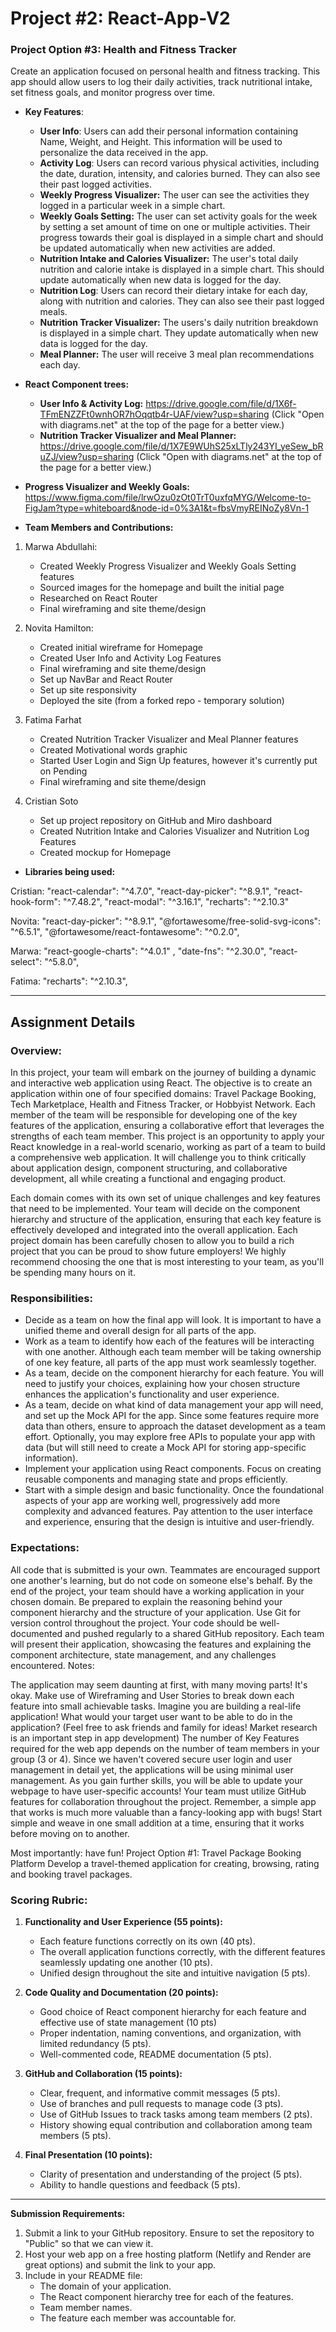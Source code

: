 # Project #2: React-App-V2

### **Project Option #3:** **Health and Fitness Tracker**

Create an application focused on personal health and fitness tracking. This app should allow users to log their daily activities, track nutritional intake, set fitness goals, and monitor progress over time.

- **Key Features**:

  - **User Info**: Users can add their personal information containing Name, Weight, and Height. This information will be used to personalize the data received in the app.
  - **Activity Log**: Users can record various physical activities, including the date, duration, intensity, and calories burned. They can also see their past logged activities.
  - **Weekly Progress Visualizer:** The user can see the activities they logged in a particular week in a simple chart.
  - **Weekly Goals Setting:** The user can set activity goals for the week by setting a set amount of time on one or multiple activities. Their progress towards their goal is displayed in a simple chart and should be updated automatically when new activities are added.
  - **Nutrition Intake and Calories Visualizer:** The user's total daily nutrition and calorie intake is displayed in a simple chart. This should update automatically when new data is logged for the day.
  - **Nutrition Log**: Users can record their dietary intake for each day, along with nutrition and calories. They can also see their past logged meals.
  - **Nutrition Tracker Visualizer:** The users's daily nutrition breakdown is displayed in a simple chart. They update automatically when new data is logged for the day.
  - **Meal Planner:** The user will receive 3 meal plan recommendations each day.

- **React Component trees:**
  - **User Info & Activity Log:** https://drive.google.com/file/d/1X6f-TFmENZZFt0wnhOR7hOqqtb4r-UAF/view?usp=sharing (Click "Open with diagrams.net" at the top of the page for a better view.)
  - **Nutrition Tracker Visualizer and Meal Planner:** https://drive.google.com/file/d/1X7E9WUhS25xLTly243YI_yeSew_bRuZJ/view?usp=sharing (Click "Open with diagrams.net" at the top of the page for a better view.)
- **Progress Visualizer and Weekly Goals:** https://www.figma.com/file/lrwOzu0zOt0TrT0uxfqMYG/Welcome-to-FigJam?type=whiteboard&node-id=0%3A1&t=fbsVmyREINoZy8Vn-1

- **Team Members and Contributions:**

1. Marwa Abdullahi:
   - Created Weekly Progress Visualizer and Weekly Goals Setting features
   - Sourced images for the homepage and built the initial page
   - Researched on React Router
   - Final wireframing and site theme/design
2. Novita Hamilton:

   - Created initial wireframe for Homepage
   - Created User Info and Activity Log Features
   - Final wireframing and site theme/design
   - Set up NavBar and React Router
   - Set up site responsivity
   - Deployed the site (from a forked repo - temporary solution)

3. Fatima Farhat

   - Created Nutrition Tracker Visualizer and Meal Planner features
   - Created Motivational words graphic
   - Started User Login and Sign Up features, however it's currently put on Pending
   - Final wireframing and site theme/design

4. Cristian Soto
   - Set up project repository on GitHub and Miro dashboard
   - Created Nutrition Intake and Calories Visualizer and Nutrition Log Features
   - Created mockup for Homepage

- **Libraries being used:**

Cristian: "react-calendar": "^4.7.0", "react-day-picker": "^8.9.1", "react-hook-form": "^7.48.2", "react-modal": "^3.16.1", "recharts": "^2.10.3"

Novita: "react-day-picker": "^8.9.1", "@fortawesome/free-solid-svg-icons": "^6.5.1", "@fortawesome/react-fontawesome": "^0.2.0",

Marwa: "react-google-charts": "^4.0.1" , "date-fns": "^2.30.0", "react-select": "^5.8.0",

Fatima: "recharts": "^2.10.3",

---

## Assignment Details

### Overview:

In this project, your team will embark on the journey of building a dynamic and interactive web application using React. The objective is to create an application within one of four specified domains: Travel Package Booking, Tech Marketplace, Health and Fitness Tracker, or Hobbyist Network. Each member of the team will be responsible for developing one of the key features of the application, ensuring a collaborative effort that leverages the strengths of each team member. This project is an opportunity to apply your React knowledge in a real-world scenario, working as part of a team to build a comprehensive web application. It will challenge you to think critically about application design, component structuring, and collaborative development, all while creating a functional and engaging product.

Each domain comes with its own set of unique challenges and key features that need to be implemented. Your team will decide on the component hierarchy and structure of the application, ensuring that each key feature is effectively developed and integrated into the overall application. Each project domain has been carefully chosen to allow you to build a rich project that you can be proud to show future employers! We highly recommend choosing the one that is most interesting to your team, as you'll be spending many hours on it.

### Responsibilities:

- Decide as a team on how the final app will look. It is important to have a unified theme and overall design for all parts of the app.
- Work as a team to identify how each of the features will be interacting with one another. Although each team member will be taking ownership of one key feature, all parts of the app must work seamlessly together.
- As a team, decide on the component hierarchy for each feature. You will need to justify your choices, explaining how your chosen structure enhances the application's functionality and user experience.
- As a team, decide on what kind of data management your app will need, and set up the Mock API for the app. Since some features require more data than others, ensure to approach the dataset development as a team effort. Optionally, you may explore free APIs to populate your app with data (but will still need to create a Mock API for storing app-specific information).
- Implement your application using React components. Focus on creating reusable components and managing state and props efficiently.
- Start with a simple design and basic functionality. Once the foundational aspects of your app are working well, progressively add more complexity and advanced features. Pay attention to the user interface and experience, ensuring that the design is intuitive and user-friendly.

### Expectations:

All code that is submitted is your own. Teammates are encouraged support one another's learning, but do not code on someone else's behalf.
By the end of the project, your team should have a working application in your chosen domain.
Be prepared to explain the reasoning behind your component hierarchy and the structure of your application.
Use Git for version control throughout the project. Your code should be well-documented and pushed regularly to a shared GitHub repository.
Each team will present their application, showcasing the features and explaining the component architecture, state management, and any challenges encountered.
Notes:

The application may seem daunting at first, with many moving parts! It's okay. Make use of Wireframing and User Stories to break down each feature into small achievable tasks.
Imagine you are building a real-life application! What would your target user want to be able to do in the application? (Feel free to ask friends and family for ideas! Market research is an important step in app development)
The number of Key Features required for the web app depends on the number of team members in your group (3 or 4).
Since we haven't covered secure user login and user management in detail yet, the applications will be using minimal user management. As you gain further skills, you will be able to update your webpage to have user-specific accounts!
Your team must utilize GitHub features for collaboration throughout the project.
Remember, a simple app that works is much more valuable than a fancy-looking app with bugs! Start simple and weave in one small addition at a time, ensuring that it works before moving on to another.

Most importantly: have fun!
Project Option #1: Travel Package Booking Platform
Develop a travel-themed application for creating, browsing, rating and booking travel packages.

### Scoring Rubric:

1.  **Functionality and User Experience (55 points):**

    - Each feature functions correctly on its own (40 pts).
    - The overall application functions correctly, with the different features seamlessly updating one another (10 pts).
    - Unified design throughout the site and intuitive navigation (5 pts).

2.  **Code Quality and Documentation (20 points):**

    - Good choice of React component hierarchy for each feature and effective use of state management (10 pts)
    - Proper indentation, naming conventions, and organization, with limited redundancy (5 pts).
    - Well-commented code, README documentation (5 pts).

3.  **GitHub and Collaboration (15 points):**

    - Clear, frequent, and informative commit messages (5 pts).
    - Use of branches and pull requests to manage code (3 pts).
    - Use of GitHub Issues to track tasks among team members (2 pts).
    - History showing equal contribution and collaboration among team members (5 pts).

4.  **Final Presentation (10 points):**

    - Clarity of presentation and understanding of the project (5 pts).
    - Ability to handle questions and feedback (5 pts).

---

**Submission Requirements:**

1.  Submit a link to your GitHub repository. Ensure to set the repository to "Public" so that we can view it.
2.  Host your web app on a free hosting platform (Netlify and Render are great options) and submit the link to your app.
3.  Include in your README file:
    - The domain of your application.
    - The React component hierarchy tree for each of the features.
    - Team member names.
    - The feature each member was accountable for.
